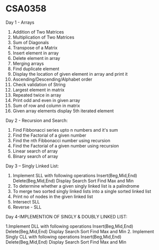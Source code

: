 # CSA0358

Day 1 - Arrays

1.	Addition of Two Matrices
2.	Multiplication of Two Matrices
3.	Sum of Diagonals
4.	Transpose of a Matrix
5.	Insert element in array
6.	Delete element in array
7.	Merging arrays
8.	Find duplicate element
9.	Display the location of given element in array and print it
10.	Ascending/Descending/Alphabet order
11.	Check validation of String
12.	Largest element in matrix
13.	Repeated twice in array
14.	Print odd and even in given array
15.	Sum of row and column in matrix
16.	Given array elements display 5th iterated element


Day 2 - Recursion and Search:

1.	Find Fibbonacci series upto n numbers and it's sum
2.	Find the Factorial of a given number
3.	Find the nth Fibbonacci number using recursion
4.	Find the Factorial of a given number using recursion
5.	Linear search of array
6.	Binary search of array


Day 3 – Singly Linked List:

1.	Implement SLL with following operations
Insert(Beg,Mid,End)
Delete(Beg,Mid,End)
Display
Search
Sort
Find Max and Min
2.	To determine whether a given singly linked list is a palindrome
3.	To merge two sorted singly linked lists into a single sorted linked list
4.	Print no of nodes in the given linked list
5.	Intersect SLL
6.	Reverse - SLL


Day 4-IMPLEMENTION OF SINGLY & DOUBLY LINKED LIST:

1.Implement DLL with following operations
Insert(Beg,Mid,End)
Delete(Beg,Mid,End)
Display
Search
Sort
Find Max and Min
2. Implement Singly CLL with following operations
Insert(Beg,Mid,End)
Delete(Beg,Mid,End)
Display
Search
Sort
Find Max and Min
